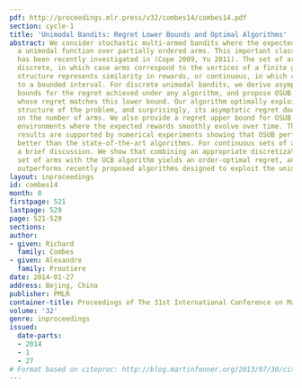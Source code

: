 ```yaml
---
pdf: http://proceedings.mlr.press/v32/combes14/combes14.pdf
section: cycle-1
title: 'Unimodal Bandits: Regret Lower Bounds and Optimal Algorithms'
abstract: We consider stochastic multi-armed bandits where the expected reward is
  a unimodal function over partially ordered arms. This important class of problems
  has been recently investigated in (Cope 2009, Yu 2011). The set of arms is either
  discrete, in which case arms correspond to the vertices of a finite graph whose
  structure represents similarity in rewards, or continuous, in which case arms belong
  to a bounded interval. For discrete unimodal bandits, we derive asymptotic lower
  bounds for the regret achieved under any algorithm, and propose OSUB, an algorithm
  whose regret matches this lower bound. Our algorithm optimally exploits the unimodal
  structure of the problem, and surprisingly, its asymptotic regret does not depend
  on the number of arms. We also provide a regret upper bound for OSUB in non-stationary
  environments where the expected rewards smoothly evolve over time. The analytical
  results are supported by numerical experiments showing that OSUB performs significantly
  better than the state-of-the-art algorithms. For continuous sets of arms, we provide
  a brief discussion. We show that combining an appropriate discretization of the
  set of arms with the UCB algorithm yields an order-optimal regret, and in practice,
  outperforms recently proposed algorithms designed to exploit the unimodal structure.
layout: inproceedings
id: combes14
month: 0
firstpage: 521
lastpage: 529
page: 521-529
sections: 
author:
- given: Richard
  family: Combes
- given: Alexandre
  family: Proutiere
date: 2014-01-27
address: Bejing, China
publisher: PMLR
container-title: Proceedings of The 31st International Conference on Machine Learning
volume: '32'
genre: inproceedings
issued:
  date-parts:
  - 2014
  - 1
  - 27
# Format based on citeproc: http://blog.martinfenner.org/2013/07/30/citeproc-yaml-for-bibliographies/
---
```

